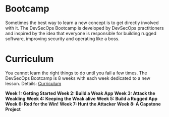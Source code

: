 # Bootcamp
Sometimes the best way to learn a new concept is to get directly involved with it.  The DevSecOps Bootcamp is developed by DevSecOps practitioners and inspired by the idea that everyone is responsible for building rugged software, improving security and operating like a boss. 

# Curriculum
You cannot learn the right things to do until you fail a few times.  The DevSecOps Bootcamp is 8 weeks with each week dedicated to a new lesson.  Details: [Curriculum](CURRICULUM.md)

**Week 1: Getting Started**
**Week 2: Build a Weak App**
**Week 3: Attack the Weakling**
**Week 4: Keeping the Weak alive**
**Week 5: Build a Rugged App**
**Week 6: Red for the Win!**
**Week 7: Hunt the Attacker**
**Week 8: A Capstone Project**

